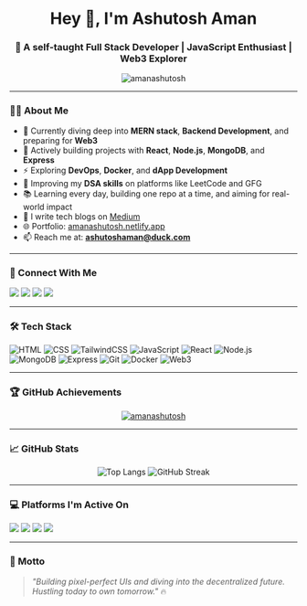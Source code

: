 <h1 align="center">Hey 👋, I'm Ashutosh Aman</h1>
<h3 align="center">🚀 A self-taught Full Stack Developer | JavaScript Enthusiast | Web3 Explorer</h3>

<p align="center">
  <img src="https://komarev.com/ghpvc/?username=amanashutosh&label=Profile%20views&color=0e75b6&style=flat" alt="amanashutosh" />
</p>

----


### 👨‍💻 About Me

- 🌱 Currently diving deep into **MERN stack**, **Backend Development**, and preparing for **Web3**
- 🔭 Actively building projects with **React**, **Node.js**, **MongoDB**, and **Express**
- ⚡ Exploring **DevOps**, **Docker**, and **dApp Development**
- 🧠 Improving my **DSA skills** on platforms like LeetCode and GFG
- 📚 Learning every day, building one repo at a time, and aiming for real-world impact
- 📝 I write tech blogs on [Medium](https://medium.com/@Codelessness)
- 🌐 Portfolio: [amanashutosh.netlify.app](https://amanashutosh.netlify.app)
- 📫 Reach me at: **ashutoshaman@duck.com**

---

### 🔗 Connect With Me

<p align="left">
  <a href="https://x.com/CodeKarm" target="_blank"><img src="https://img.shields.io/badge/Twitter-1DA1F2?style=for-the-badge&logo=twitter&logoColor=white" /></a>
  <a href="https://www.linkedin.com/in/ashutoshaman007/" target="_blank"><img src="https://img.shields.io/badge/LinkedIn-0077B5?style=for-the-badge&logo=linkedin&logoColor=white" /></a>
  <a href="https://www.youtube.com/@CodeKarm" target="_blank"><img src="https://img.shields.io/badge/YouTube-FF0000?style=for-the-badge&logo=youtube&logoColor=white" /></a>
  <a href="https://medium.com/@codelessness" target="_blank"><img src="https://img.shields.io/badge/Medium-12100E?style=for-the-badge&logo=medium&logoColor=white" /></a>
</p>

---

### 🛠️ Tech Stack

![HTML](https://img.shields.io/badge/HTML5-E34F26?style=flat&logo=html5&logoColor=white)
![CSS](https://img.shields.io/badge/CSS3-1572B6?style=flat&logo=css3&logoColor=white)
![TailwindCSS](https://img.shields.io/badge/TailwindCSS-06B6D4?style=flat&logo=tailwind-css&logoColor=white)
![JavaScript](https://img.shields.io/badge/JavaScript-F7DF1E?style=flat&logo=javascript&logoColor=black)
![React](https://img.shields.io/badge/React-20232A?style=flat&logo=react&logoColor=61DAFB)
![Node.js](https://img.shields.io/badge/Node.js-339933?style=flat&logo=node.js&logoColor=white)
![MongoDB](https://img.shields.io/badge/MongoDB-4EA94B?style=flat&logo=mongodb&logoColor=white)
![Express](https://img.shields.io/badge/Express.js-000000?style=flat&logo=express&logoColor=white)
![Git](https://img.shields.io/badge/Git-F05032?style=flat&logo=git&logoColor=white)
![Docker](https://img.shields.io/badge/Docker-2496ED?style=flat&logo=docker&logoColor=white)
![Web3](https://img.shields.io/badge/Web3-EF018C?style=flat&logo=ethereum&logoColor=white)

---

### 🏆 GitHub Achievements

<p align="center">
  <a href="https://github.com/ryo-ma/github-profile-trophy">
    <img src="https://github-profile-trophy.vercel.app/?username=amanashutosh&theme=onedark" alt="amanashutosh" />
  </a>
</p>

---

### 📈 GitHub Stats

<p align="center">
  <img src="https://github-readme-stats.vercel.app/api/top-langs/?username=amanashutosh&layout=compact&theme=radical" alt="Top Langs" />
  <img src="https://github-readme-streak-stats.herokuapp.com/?user=amanashutosh&theme=radical" alt="GitHub Streak" />
</p>

---

### 💻 Platforms I'm Active On

<p align="left">
  <a href="https://stackoverflow.com/users/codelessness" target="_blank"><img src="https://img.shields.io/badge/StackOverflow-FE7A16?style=flat&logo=stack-overflow&logoColor=white" /></a>
  <a href="https://www.hackerrank.com/aman_ashutosh357" target="_blank"><img src="https://img.shields.io/badge/HackerRank-2EC866?style=flat&logo=hackerrank&logoColor=white" /></a>
  <a href="https://leetcode.com/u/CodeKarm/" target="_blank"><img src="https://img.shields.io/badge/LeetCode-FFA116?style=flat&logo=leetcode&logoColor=black" /></a>
  <a href="https://auth.geeksforgeeks.org/user/codelessness" target="_blank"><img src="https://img.shields.io/badge/GeeksforGeeks-0F9D58?style=flat&logo=geeksforgeeks&logoColor=white" /></a>
</p>

---

### 🚀 Motto

> _"Building pixel-perfect UIs and diving into the decentralized future. Hustling today to own tomorrow."_ 🔥
